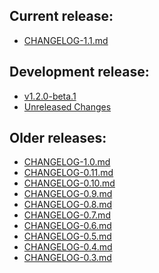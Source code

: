 ## Current release:
  * [CHANGELOG-1.1.md][11]

## Development release:
  * [v1.2.0-beta.1][12]
  * [Unreleased Changes][0]

## Older releases:
  * [CHANGELOG-1.0.md][10]
  * [CHANGELOG-0.11.md][9]
  * [CHANGELOG-0.10.md][8]
  * [CHANGELOG-0.9.md][7]
  * [CHANGELOG-0.8.md][6]
  * [CHANGELOG-0.7.md][5]
  * [CHANGELOG-0.6.md][4]
  * [CHANGELOG-0.5.md][3]
  * [CHANGELOG-0.4.md][2]
  * [CHANGELOG-0.3.md][1]


[12]: https://github.com/vmware-tanzu/velero/blob/master/changelogs/CHANGELOG-1.2.md
[11]: https://github.com/vmware-tanzu/velero/blob/master/changelogs/CHANGELOG-1.1.md
[10]: https://github.com/vmware-tanzu/velero/blob/master/changelogs/CHANGELOG-1.0.md
[9]: https://github.com/vmware-tanzu/velero/blob/master/changelogs/CHANGELOG-0.11.md
[8]: https://github.com/vmware-tanzu/velero/blob/master/changelogs/CHANGELOG-0.10.md
[7]: https://github.com/vmware-tanzu/velero/blob/master/changelogs/CHANGELOG-0.9.md
[6]: https://github.com/vmware-tanzu/velero/blob/master/changelogs/CHANGELOG-0.8.md
[5]: https://github.com/vmware-tanzu/velero/blob/master/changelogs/CHANGELOG-0.7.md
[4]: https://github.com/vmware-tanzu/velero/blob/master/changelogs/CHANGELOG-0.6.md
[3]: https://github.com/vmware-tanzu/velero/blob/master/changelogs/CHANGELOG-0.5.md
[2]: https://github.com/vmware-tanzu/velero/blob/master/changelogs/CHANGELOG-0.4.md
[1]: https://github.com/vmware-tanzu/velero/blob/master/changelogs/CHANGELOG-0.3.md
[0]: https://github.com/vmware-tanzu/velero/blob/master/changelogs/unreleased
